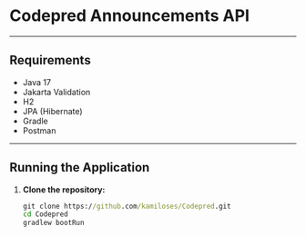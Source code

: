 # Codepred Announcements API

---

## Requirements

- Java 17  
- Jakarta Validation  
- H2 
- JPA (Hibernate)  
- Gradle  
- Postman 

---

## Running the Application

1. **Clone the repository:**

   ```cmd
   git clone https://github.com/kamiloses/Codepred.git
   cd Codepred
   gradlew bootRun
